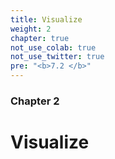 ```yaml
---
title: Visualize
weight: 2
chapter: true
not_use_colab: true
not_use_twitter: true
pre: "<b>7.2 </b>"
---
```


### Chapter 2
# Visualize